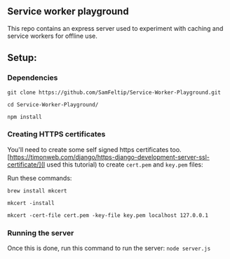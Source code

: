 ## Service worker playground
This repo contains an express server used to experiment with caching and service workers for offline use.

## Setup:

### Dependencies

`git clone https://github.com/SamFeltip/Service-Worker-Playground.git`

`cd Service-Worker-Playground/`

`npm install`

### Creating HTTPS certificates

You'll need to create some self signed https certificates too.
[https://timonweb.com/django/https-django-development-server-ssl-certificate/](I used this tutorial) to create `cert.pem` and `key.pem` files:


Run these commands:

`brew install mkcert`

`mkcert -install`

`mkcert -cert-file cert.pem -key-file key.pem localhost 127.0.0.1`

### Running the server

Once this is done, run this command to run the server:
`node server.js`